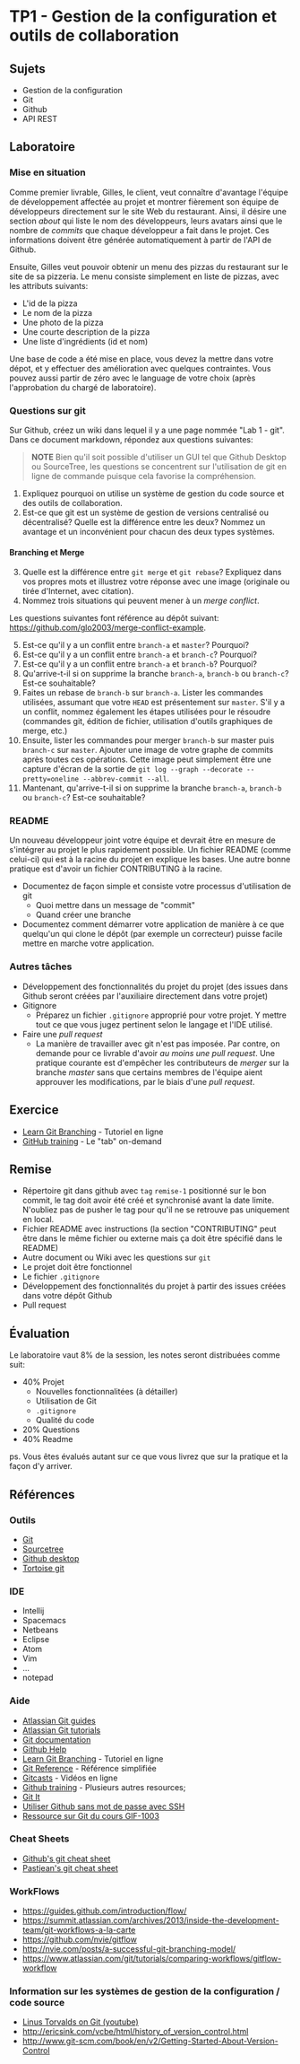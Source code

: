 # TP1 - Gestion de la configuration et outils de collaboration

## Sujets

- Gestion de la configuration
- Git
- Github
- API REST

## Laboratoire

### Mise en situation

Comme premier livrable, Gilles, le client, veut connaître d'avantage l'équipe de développement affectée au projet et montrer fièrement son équipe de développeurs
directement sur le site Web du restaurant. Ainsi, il désire une section _about_ qui liste le nom des développeurs, leurs avatars ainsi que le nombre de _commits_ que chaque développeur a fait dans le projet. Ces informations doivent être générée automatiquement à partir de l'API de Github.


Ensuite, Gilles veut pouvoir obtenir un menu des pizzas du restaurant sur le site de sa pizzeria. Le menu consiste simplement en liste de pizzas, avec les attributs suivants:
- L'id de la pizza
- Le nom de la pizza
- Une photo de la pizza
- Une courte description de la pizza
- Une liste d'ingrédients (id et nom)

Une base de code a été mise en place, vous devez la mettre dans votre dépot, et y effectuer des amélioration avec quelques contraintes. Vous pouvez aussi partir de zéro avec le language de votre choix (après l'approbation du chargé de laboratoire).

### Questions sur git

Sur Github, créez un wiki dans lequel il y a une page nommée "Lab 1 - git". Dans ce document markdown, répondez aux questions suivantes:

> **NOTE** Bien qu'il soit possible d'utiliser un GUI tel que Github Desktop ou SourceTree, les questions se concentrent sur l'utilisation de git en ligne de commande puisque cela favorise la compréhension.

1. Expliquez pourquoi on utilise un système de gestion du code source et des outils de collaboration.
2. Est-ce que git est un système de gestion de versions centralisé ou décentralisé? Quelle est la différence entre les deux? Nommez un avantage et un inconvénient pour chacun des deux types systèmes.

#### Branching et Merge

3. Quelle est la différence entre `git merge` et `git rebase`? Expliquez dans vos propres mots et illustrez votre réponse avec une image (originale ou tirée d'Internet, avec citation).
4. Nommez trois situations qui peuvent mener à un _merge conflict_.

Les questions suivantes font référence au dépôt suivant: https://github.com/glo2003/merge-conflict-example.

5. Est-ce qu'il y a un conflit entre `branch-a` et `master`? Pourquoi?
6. Est-ce qu'il y a un conflit entre `branch-a` et `branch-c`? Pourquoi?
7. Est-ce qu'il y a un conflit entre `branch-a` et `branch-b`? Pourquoi?
8. Qu'arrive-t-il si on supprime la branche `branch-a`, `branch-b` ou `branch-c`? Est-ce souhaitable?
9. Faites un rebase de `branch-b` sur `branch-a`. Lister les commandes utilisées, assumant que votre `HEAD` est présentement sur `master`. S'il y a un conflit, nommez également les étapes utilisées pour le résoudre (commandes git, édition de fichier, utilisation d'outils graphiques de merge, etc.)
10. Ensuite, lister les commandes pour merger `branch-b` sur master puis `branch-c` sur `master`. Ajouter une image de votre graphe de commits après toutes ces opérations. Cette image peut simplement être une capture d'écran de la sortie de `git log --graph --decorate --pretty=oneline --abbrev-commit --all`.
11. Mantenant, qu'arrive-t-il si on supprime la branche `branch-a`, `branch-b` ou `branch-c`? Est-ce souhaitable?


### README

Un nouveau développeur joint votre équipe et devrait être en mesure de s'intégrer au projet le plus rapidement possible. Un fichier README (comme celui-ci) qui est à la racine du projet en explique les bases. Une autre bonne pratique est d'avoir un fichier CONTRIBUTING à la racine.

- Documentez de façon simple et consiste votre processus d'utilisation de git
  - Quoi mettre dans un message de "commit"
  - Quand créer une branche
- Documentez comment démarrer votre application de manière à ce que quelqu'un qui clone le dépôt (par exemple un correcteur) puisse facile mettre en marche votre application.

### Autres tâches

- Développement des fonctionnalités du projet du projet (des issues dans Github seront créées par l'auxiliaire directement dans votre projet)
- Gitignore
  - Préparez un fichier `.gitignore` approprié pour votre projet. Y mettre tout ce que vous jugez pertinent selon le langage et l'IDE utilisé.
- Faire une _pull request_
  - La manière de travailler avec git n'est pas imposée. Par contre, on demande pour ce livrable d'avoir *au moins une pull request*. 
    Une pratique courante est d'empêcher les contributeurs de _merger_ sur la branche _master_ sans que certains membres de l'équipe aient approuver
    les modifications, par le biais d'une _pull request_.


## Exercice

- [Learn Git Branching](https://pcottle.github.io/learnGitBranching/) - Tutoriel en ligne
- [GitHub training](https://services.github.com/on-demand/github-cli/) - Le "tab" on-demand

## Remise

- Répertoire git dans github avec `tag` `remise-1` positionné sur le bon commit,
    le tag doit avoir été créé et synchronisé avant la date limite. N'oubliez pas de pusher le tag pour qu'il ne se retrouve pas uniquement en local.
- Fichier README avec instructions (la section "CONTRIBUTING" peut être dans
    le même fichier ou externe mais ça doit être spécifié dans le README)
- Autre document ou Wiki avec les questions sur `git`
- Le projet doit être fonctionnel
- Le fichier `.gitignore`
- Développement des fonctionnalités du projet à partir des issues créées dans votre dépôt Github
- Pull request

## Évaluation

Le laboratoire vaut 8% de la session, les notes seront distribuées comme suit:

- 40% Projet
  - Nouvelles fonctionnalitées (à détailler)
  - Utilisation de Git
  - `.gitignore`
  - Qualité du code
- 20% Questions
- 40% Readme

ps. Vous êtes évalués autant sur ce que vous livrez que sur la pratique et la façon
d'y arriver.

## Références

### Outils

- [Git](http://git-scm.com/)
- [Sourcetree](https://www.sourcetreeapp.com)
- [Github desktop](https://desktop.github.com/)
- [Tortoise git](https://tortoisegit.org/)

### IDE
- Intellij
- Spacemacs
- Netbeans
- Eclipse
- Atom
- Vim
- ...
- notepad

### Aide
- [Atlassian Git guides](https://www.atlassian.com/git/)
- [Atlassian Git tutorials](https://www.atlassian.com/git/tutorials/)
- [Git documentation](http://git-scm.com/doc)
- [Github Help](https://help.github.com/)
- [Learn Git Branching](https://pcottle.github.io/learnGitBranching/) - Tutoriel en ligne
- [Git Reference](http://gitref.org/) - Référence simplifiée
- [Gitcasts](http://gitcasts.com/) - Vidéos en ligne
- [Github training](https://training.github.com/) - Plusieurs  autres resources;
- [Git It](https://github.com/jlord/git-it-electron)
- [Utiliser Github sans mot de passe avec SSH](https://help.github.com/articles/generating-an-ssh-key/)
- [Ressource sur Git du cours GIF-1003](http://www2.ift.ulaval.ca/~eude/Gif-1003/Initiation_a_git/Labo%20sur%20Git.htm)

### Cheat Sheets

- [Github's git cheat sheet](https://training.github.com/kit/downloads/github-git-cheat-sheet.pdf)
- [Pastjean's git cheat sheet](https://github.com/pastjean/git-cheat-sheet)

### WorkFlows
- https://guides.github.com/introduction/flow/
- https://summit.atlassian.com/archives/2013/inside-the-development-team/git-workflows-a-la-carte
- https://github.com/nvie/gitflow
- http://nvie.com/posts/a-successful-git-branching-model/
- https://www.atlassian.com/git/tutorials/comparing-workflows/gitflow-workflow

### Information sur les systèmes de gestion de la configuration / code source

- [Linus Torvalds on Git (youtube)](https://www.youtube.com/watch?v=4XpnKHJAok8)
- http://ericsink.com/vcbe/html/history_of_version_control.html
- http://www.git-scm.com/book/en/v2/Getting-Started-About-Version-Control
